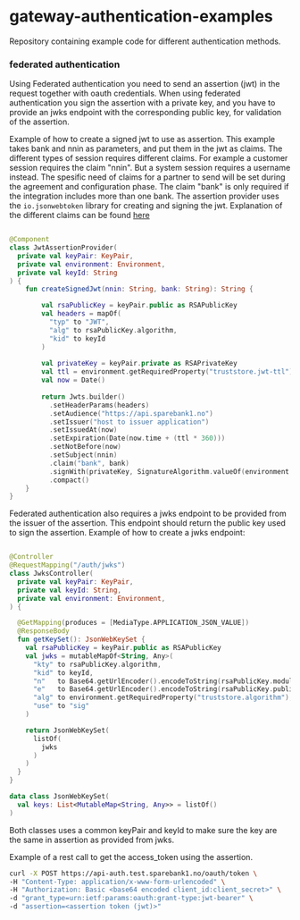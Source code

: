 # gateway-authentication-examples
Repository containing example code for different authentication methods.

### federated authentication
Using Federated authentication you need to send an assertion (jwt) in the request together with oauth credentials.
When using federated authentication you sign the assertion with a private key, and you have to provide an jwks endpoint with the corresponding public key, for validation of the assertion.

Example of how to create a signed jwt to use as assertion. This example takes bank and nnin as parameters, and put them in the jwt as claims. The different types of session requires different claims.
For example a customer session requires the claim "nnin". But a system session requires a username instead. The spesific need of claims for a partner to send will be set during the agreement and configuration phase.
The claim "bank" is only required if the integration includes more than one bank.
The assertion provider uses the `io.jsonwebtoken` library for creating and signing the jwt.
Explanation of the different claims can be found [here](https://tools.ietf.org/html/rfc7519#section-4.1)
```kotlin

@Component
class JwtAssertionProvider(
  private val keyPair: KeyPair,
  private val environment: Environment,
  private val keyId: String
) {
    fun createSignedJwt(nnin: String, bank: String): String {

        val rsaPublicKey = keyPair.public as RSAPublicKey
        val headers = mapOf(
          "typ" to "JWT",
          "alg" to rsaPublicKey.algorithm,
          "kid" to keyId
        )
    
        val privateKey = keyPair.private as RSAPrivateKey
        val ttl = environment.getRequiredProperty("truststore.jwt-ttl").toLong()
        val now = Date()
    
        return Jwts.builder()
          .setHeaderParams(headers)
          .setAudience("https://api.sparebank1.no")
          .setIssuer("host to issuer application")
          .setIssuedAt(now)
          .setExpiration(Date(now.time + (ttl * 360)))
          .setNotBefore(now)
          .setSubject(nnin)
          .claim("bank", bank)
          .signWith(privateKey, SignatureAlgorithm.valueOf(environment.getRequiredProperty("truststore.algorithm")))
          .compact()
    }
}
```
Federated authentication also requires a jwks endpoint to be provided from the issuer of the assertion. This endpoint should return the public key used to sign the assertion. 
Example of how to create a jwks endpoint:

```kotlin

@Controller
@RequestMapping("/auth/jwks")
class JwksController(
  private val keyPair: KeyPair,
  private val keyId: String,
  private val environment: Environment,
) {

  @GetMapping(produces = [MediaType.APPLICATION_JSON_VALUE])
  @ResponseBody
  fun getKeySet(): JsonWebKeySet {
    val rsaPublicKey = keyPair.public as RSAPublicKey
    val jwks = mutableMapOf<String, Any>(
      "kty" to rsaPublicKey.algorithm,
      "kid" to keyId,
      "n"   to Base64.getUrlEncoder().encodeToString(rsaPublicKey.modulus.toByteArray()),
      "e"   to Base64.getUrlEncoder().encodeToString(rsaPublicKey.publicExponent.toByteArray()),
      "alg" to environment.getRequiredProperty("truststore.algorithm"),
      "use" to "sig"
    )

    return JsonWebKeySet(
      listOf(
        jwks
      )
    )
  }
}

data class JsonWebKeySet(
  val keys: List<MutableMap<String, Any>> = listOf()
)
```
Both classes uses a common keyPair and keyId to make sure the key are the same in assertion as provided from jwks.

Example of a rest call to get the access_token using the assertion.
```bash
curl -X POST https://api-auth.test.sparebank1.no/oauth/token \ 
-H "Content-Type: application/x-www-form-urlencoded" \ 
-H "Authorization: Basic <base64 encoded client_id:client_secret>" \ 
-d "grant_type=urn:ietf:params:oauth:grant-type:jwt-bearer" \ 
-d "assertion=<assertion token (jwt)>"
```